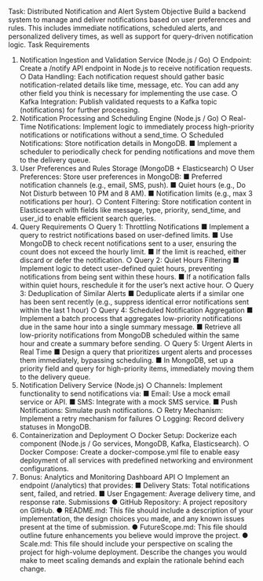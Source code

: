 Task: Distributed Notification and Alert System
Objective
Build a backend system to manage and deliver notifications based on user preferences and
rules. This includes immediate notifications, scheduled alerts, and personalized delivery times,
as well as support for query-driven notification logic.
Task Requirements
1. Notification Ingestion and Validation Service (Node.js / Go)
○ Endpoint: Create a /notify API endpoint in Node.js to receive notification
requests.
○ Data Handling: Each notification request should gather basic notification-related
details like time, message, etc. You can add any other field you think is
necessary for implementing the use case.
○ Kafka Integration: Publish validated requests to a Kafka topic
(notifications) for further processing.
2. Notification Processing and Scheduling Engine (Node.js / Go)
○ Real-Time Notifications: Implement logic to immediately process high-priority
notifications or notifications without a send_time.
○ Scheduled Notifications: Store notification details in MongoDB.
■ Implement a scheduler to periodically check for pending notifications and
move them to the delivery queue.
3. User Preferences and Rules Storage (MongoDB + Elasticsearch)
○ User Preferences: Store user preferences in MongoDB:
■ Preferred notification channels (e.g., email, SMS, push).
■ Quiet hours (e.g., Do Not Disturb between 10 PM and 8 AM).
■ Notification limits (e.g., max 3 notifications per hour).
○ Content Filtering: Store notification content in Elasticsearch with fields like
message, type, priority, send_time, and user_id to enable efficient
search queries.
4. Query Requirements
○ Query 1: Throttling Notifications
■ Implement a query to restrict notifications based on user-defined limits.
■ Use MongoDB to check recent notifications sent to a user, ensuring the
count does not exceed the hourly limit.
■ If the limit is reached, either discard or defer the notification.
○ Query 2: Quiet Hours Filtering
■ Implement logic to detect user-defined quiet hours, preventing
notifications from being sent within these hours.
■ If a notification falls within quiet hours, reschedule it for the user’s next
active hour.
○ Query 3: Deduplication of Similar Alerts
■ Deduplicate alerts if a similar one has been sent recently (e.g., suppress
identical error notifications sent within the last 1 hour)
○ Query 4: Scheduled Notification Aggregation
■ Implement a batch process that aggregates low-priority notifications due
in the same hour into a single summary message.
■ Retrieve all low-priority notifications from MongoDB scheduled within the
same hour and create a summary before sending.
○ Query 5: Urgent Alerts in Real Time
■ Design a query that prioritizes urgent alerts and processes them
immediately, bypassing scheduling.
■ In MongoDB, set up a priority field and query for high-priority items,
immediately moving them to the delivery queue.
5. Notification Delivery Service (Node.js)
○ Channels: Implement functionality to send notifications via:
■ Email: Use a mock email service or API.
■ SMS: Integrate with a mock SMS service.
■ Push Notifications: Simulate push notifications.
○ Retry Mechanism: Implement a retry mechanism for failures
○ Logging: Record delivery statuses in MongoDB.
6. Containerization and Deployment
○ Docker Setup: Dockerize each component (Node.js / Go services, MongoDB,
Kafka, Elasticsearch).
○ Docker Compose: Create a docker-compose.yml file to enable easy
deployment of all services with predefined networking and environment
configurations.
7. Bonus: Analytics and Monitoring Dashboard API
○ Implement an endpoint (/analytics) that provides:
■ Delivery Stats: Total notifications sent, failed, and retried.
■ User Engagement: Average delivery time, and response rate.
Submissions
● GitHub Repository: A project repository on GitHub.
● README.md: This file should include a description of your implementation, the design
choices you made, and any known issues present at the time of submission.
● FutureScope.md: This file should outline future enhancements you believe would
improve the project.
● Scale.md: This file should include your perspective on scaling the project for
high-volume deployment. Describe the changes you would make to meet scaling
demands and explain the rationale behind each change.